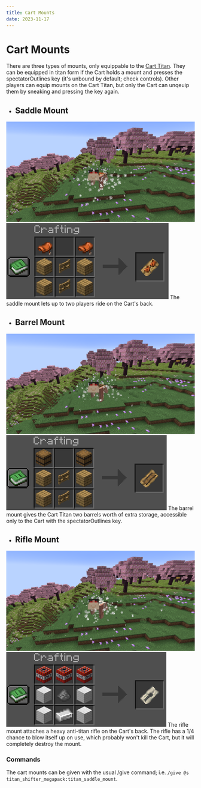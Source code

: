 ```yaml
---
title: Cart Mounts
date: 2023-11-17
---
```


# Cart Mounts
There are three types of mounts, only equippable to the [Cart Titan](../titans/cart.md). They can be equipped in titan form if the Cart holds a mount and presses the spectatorOutlines key (it's unbound by default; check controls). Other players can equip mounts on the Cart Titan, but only the Cart can unqeuip them by sneaking and pressing the key again.

* ## Saddle Mount
![The Cart Titan with a saddle mount in a Cherry Blossom biome](../images/cart_titan_saddle_full.png)
![The saddle mount crafting recipe, consisting of two fence gates, four planks, and two saddles](../images/recipe/saddle_mount.png)
The saddle mount lets up to two players ride on the Cart's back.

* ## Barrel Mount
![The Cart Titan with a barrel mount in a Cherry Blossom biome](../images/cart_titan_barrel_full.png)
![The saddle mount crafting recipe, consisting of two fence gates, four planks, and two barrels](../images/recipe/barrel_mount.png)
The barrel mount gives the Cart Titan two barrels worth of extra storage, accessible only to the Cart with the spectatorOutlines key.

* ## Rifle Mount
![The Cart Titan with a rifle mount in a Cherry Blossom biome](../images/cart_titan_rifle_full.png)
![The saddle mount crafting recipe, consisting of three TNT, four iron blocks, one gunpowder, and one iron ingot](../images/recipe/rifle_mount.png)
The rifle mount attaches a heavy anti-titan rifle on the Cart's back. The rifle has a 1/4 chance to blow itself up on use, which probably won't kill the Cart, but it will completely destroy the mount.

### Commands
The cart mounts can be given with the usual /give command; i.e. `/give @s titan_shifter_megapack:titan_saddle_mount`.